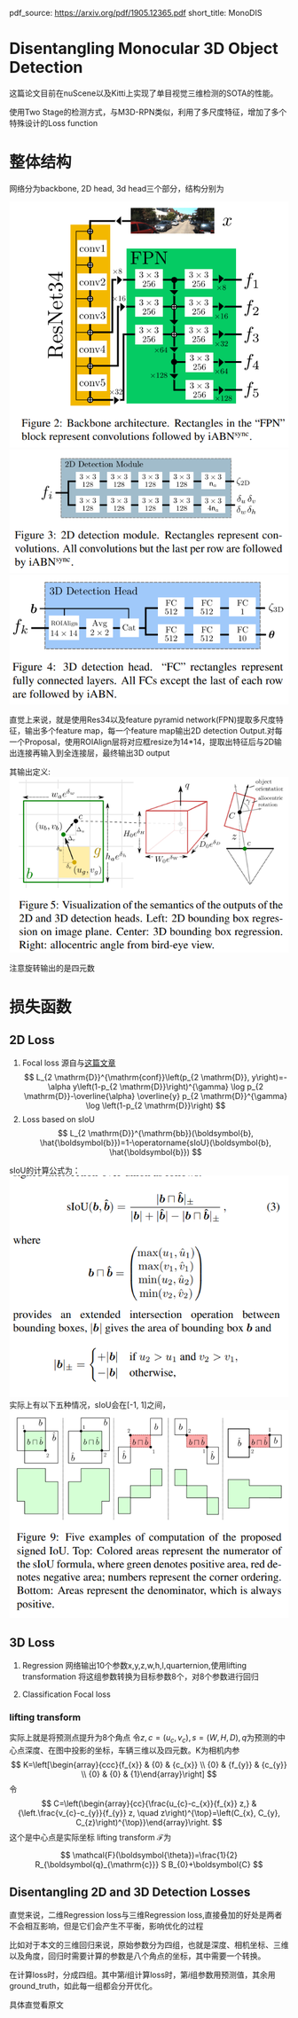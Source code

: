 pdf_source: https://arxiv.org/pdf/1905.12365.pdf
short_title: MonoDIS
# Disentangling Monocular 3D Object Detection

这篇论文目前在nuScene以及Kitti上实现了单目视觉三维检测的SOTA的性能。

使用Two Stage的检测方式，与M3D-RPN类似，利用了多尺度特征，增加了多个特殊设计的Loss function

# 整体结构

网络分为backbone, 2D head, 3d head三个部分，结构分别为

![image](res/MonoDIS_backbone.png)
![image](res/MonoDIS_2d_head.png)
![image](res/MonoDIS_3d_head.png)

直觉上来说，就是使用Res34以及feature pyramid network(FPN)提取多尺度特征，输出多个feature map，每一个feature map输出2D detection Output.对每一个Proposal，使用ROIAlign层将对应框resize为14*14，提取出特征后与2D输出连接再输入到全连接层，最终输出3D output

其输出定义:
![image](res/MonoDIS_semantic_head.png)

注意旋转输出的是四元数

# 损失函数

## 2D Loss

1. Focal loss
源自与[这篇文章](https://arxiv.org/pdf/1708.02002.pdf)
$$
L_{2 \mathrm{D}}^{\mathrm{conf}}\left(p_{2 \mathrm{D}}, y\right)=-\alpha y\left(1-p_{2 \mathrm{D}}\right)^{\gamma} \log p_{2 \mathrm{D}}-\overline{\alpha} \overline{y} p_{2 \mathrm{D}}^{\gamma} \log \left(1-p_{2 \mathrm{D}}\right)
$$
2. Loss based on sIoU
$$
L_{2 \mathrm{D}}^{\mathrm{bb}}(\boldsymbol{b}, \hat{\boldsymbol{b}})=1-\operatorname{sIoU}(\boldsymbol{b}, \hat{\boldsymbol{b}})
$$

sIoU的计算公式为：
![image](res/MonoDIS_SIOU_formular.png)
实际上有以下五种情况，sIoU会在[-1, 1]之间， 
![image](res/MonoDIS_sIoU.png)

## 3D Loss

1. Regression
网络输出10个参数x,y,z,w,h,l,quarternion,使用lifting transformation 将这组参数转换为目标参数8个，对8个参数进行回归

2. Classification
Focal loss

### lifting transform
实际上就是将预测点提升为8个角点
令$z, c = (u_c, v_c), s = (W,H,D), q$为预测的中心点深度、在图中投影的坐标，车辆三维以及四元数。K为相机内参
$$
K=\left[\begin{array}{ccc}{f_{x}} & {0} & {c_{x}} \\ {0} & {f_{y}} & {c_{y}} \\ {0} & {0} & {1}\end{array}\right]
$$
令
$$
C=\left(\begin{array}{cc}{\frac{u_{c}-c_{x}}{f_{x}} z,} & {\left.\frac{v_{c}-c_{y}}{f_{y}} z, \quad z\right)^{\top}=\left(C_{x}, C_{y}, C_{z}\right)^{\top}}\end{array}\right.
$$
这个是中心点是实际坐标
lifting transform $\mathcal{F}$为

$$
\mathcal{F}(\boldsymbol{\theta})=\frac{1}{2} R_{\boldsymbol{q}_{\mathrm{c}}} S B_{0}+\boldsymbol{C}
$$

## Disentangling 2D and 3D Detection Losses

直觉来说，二维Regression loss与三维Regression loss,直接叠加的好处是两者不会相互影响，但是它们会产生不平衡，影响优化的过程

比如对于本文的三维回归来说，原始参数分为四组，也就是深度、相机坐标、三维以及角度，回归时需要计算的参数是八个角点的坐标，其中需要一个转换。

在计算loss时，分成四组。其中第$i$组计算loss时，第$i$组参数用预测值，其余用ground_truth，如此每一组都会分开优化。

具体直觉看原文
